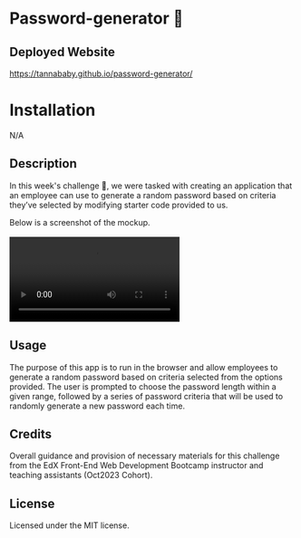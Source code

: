 # Password-generator 🔐

## Deployed Website

https://tannababy.github.io/password-generator/

# Installation

N/A

## Description

In this week's challenge :star_struck:, we were tasked with creating an application that an employee can use to generate a random password based on criteria they’ve selected by modifying starter code provided to us.

Below is a screenshot of the mockup.
<br>
<br>
![Gif of app demonstration](./assets/images/Demo-gif.mp4)

## Usage

The purpose of this app is to run in the browser and allow employees to generate a random password based on criteria selected from the options provided. The user is prompted to choose the password length within a given range, followed by a series of password criteria that will be used to randomly generate a new password each time.

## Credits

Overall guidance and provision of necessary materials for this challenge from the EdX Front-End Web Development Bootcamp instructor and teaching assistants (Oct2023 Cohort).

## License

Licensed under the MIT license.
